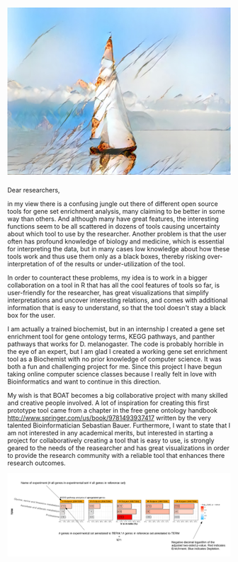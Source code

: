 ![boat](boat_logo.jpg)
================================

Dear researchers,

in my view there is a confusing jungle out there of different open source tools for gene set enrichment
analysis, many claiming to be better in some way than others. And although many have great features, the interesting functions seem 
to be all scattered in dozens of tools causing uncertainty about which tool to use by the researcher. Another problem is that the user often has profound knowledge of biology and medicine, which is essential for interpreting the data, but in many cases low knowledge about how these tools work and thus use them only as a black boxes, thereby risking over-interpretation of of the results or under-utilization of the tool.

In order to counteract these problems, my idea is to work in a bigger collaboration on a tool in R that has all the cool features of tools so far, is user-friendly for the researcher, has great visualizations that simplify interpretations and uncover interesting relations, and comes with additional information that is easy to understand, so that the tool doesn't stay a black box for the user.

I am actually a trained biochemist, but in an internship I created a gene set enrichment tool for gene ontology terms, KEGG pathways, and panther pathways that works for D. melanogaster. The code is probably horrible in the eye of an expert, but I am glad I created a working gene set enrichment tool as a Biochemist with no prior knowledge of computer science. It was both a fun and challenging project for me. Since this project I have begun taking online computer science classes because I really felt in love with Bioinformatics and want to continue in this direction.

My wish is that BOAT becomes a big collaborative project with many skilled and creative people involved. A lot of inspiration for creating this first prototype tool came from a chapter in the free gene ontology handbook http://www.springer.com/us/book/9781493937417 written by the very talented Bioinformatician Sebastian Bauer. Furthermore, I want to state that I am not interested in any academical merits, but interested in starting a project for collaboratively creating a tool that is easy to use, is strongly geared to the needs of the reasearcher and has great visualizations in order to provide the research community with a reliable tool that enhances there research outcomes.


![tool](graph_explanation.png)


